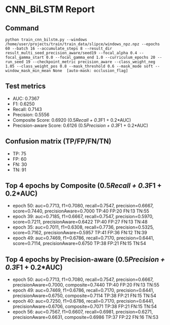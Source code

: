 # CNN_BiLSTM Report

## Command
```
python train_cnn_bilstm.py --windows /home/user/projects/train/train_data/slipce/windows_npz.npz --epochs 60 --batch 16 --accumulate_steps 8 --result_dir result_multi_seed_precision_aware/seed19 --focal_alpha 0.4 --focal_gamma_start 0.0 --focal_gamma_end 1.0 --curriculum_epochs 20 --run_seed 19 --checkpoint_metric precision_aware --class_weight_neg 1.05 --class_weight_pos 0.8 --mask_threshold 0.6 --mask_mode soft --window_mask_min_mean None  [auto-mask: occlusion_flag]
```

## Test metrics
- AUC: 0.7367
- F1: 0.6250
- Recall: 0.7143
- Precision: 0.5556
- Composite Score: 0.6920 (0.5*Recall + 0.3*F1 + 0.2*AUC)
- Precision-aware Score: 0.6126 (0.5*Precision + 0.3*F1 + 0.2*AUC)
## Confusion matrix (TP/FP/FN/TN)
- TP: 75
- FP: 60
- FN: 30
- TN: 91

## Top 4 epochs by Composite (0.5*Recall + 0.3*F1 + 0.2*AUC)
- epoch 50: auc=0.7713, f1=0.7080, recall=0.7547, precision=0.6667, score=0.7440, precisionAware=0.7000  TP:40 FP:20 FN:13 TN:55
- epoch 39: auc=0.7185, f1=0.6667, recall=0.7547, precision=0.5970, score=0.7211, precisionAware=0.6422  TP:40 FP:27 FN:13 TN:48
- epoch 35: auc=0.7011, f1=0.6308, recall=0.7736, precision=0.5325, score=0.7162, precisionAware=0.5957  TP:41 FP:36 FN:12 TN:39
- epoch 49: auc=0.7469, f1=0.6786, recall=0.7170, precision=0.6441, score=0.7114, precisionAware=0.6750  TP:38 FP:21 FN:15 TN:54

## Top 4 epochs by Precision-aware (0.5*Precision + 0.3*F1 + 0.2*AUC)
- epoch 50: auc=0.7713, f1=0.7080, recall=0.7547, precision=0.6667, precisionAware=0.7000, composite=0.7440  TP:40 FP:20 FN:13 TN:55
- epoch 49: auc=0.7469, f1=0.6786, recall=0.7170, precision=0.6441, precisionAware=0.6750, composite=0.7114  TP:38 FP:21 FN:15 TN:54
- epoch 40: auc=0.7250, f1=0.6786, recall=0.7170, precision=0.6441, precisionAware=0.6706, composite=0.7071  TP:38 FP:21 FN:15 TN:54
- epoch 56: auc=0.7567, f1=0.6607, recall=0.6981, precision=0.6271, precisionAware=0.6631, composite=0.6986  TP:37 FP:22 FN:16 TN:53
